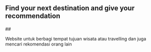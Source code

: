 ## <p>Find your next destination and give your recommendation</p>
##<P>Website untuk berbagi tempat tujuan wisata atau travelling dan juga mencari rekomendasi orang lain</p>
##

